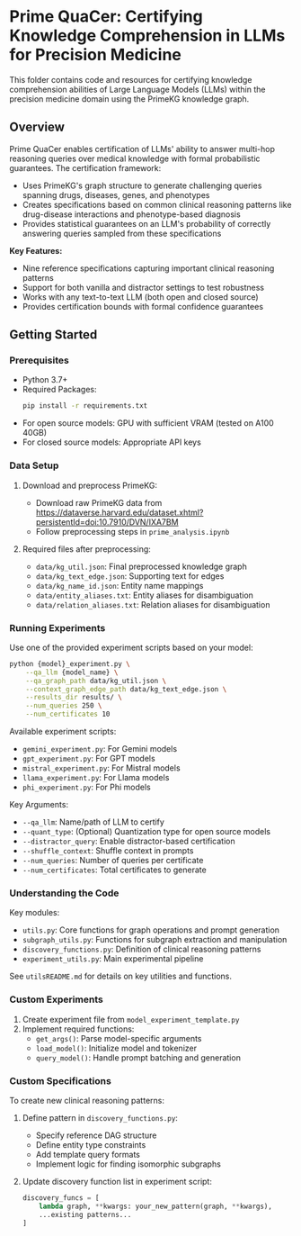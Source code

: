 # Prime QuaCer: Certifying Knowledge Comprehension in LLMs for Precision Medicine

This folder contains code and resources for certifying knowledge comprehension abilities of Large Language Models (LLMs) within the precision medicine domain using the PrimeKG knowledge graph.

## Overview

Prime QuaCer enables certification of LLMs' ability to answer multi-hop reasoning queries over medical knowledge with formal probabilistic guarantees. The certification framework:

- Uses PrimeKG's graph structure to generate challenging queries spanning drugs, diseases, genes, and phenotypes
- Creates specifications based on common clinical reasoning patterns like drug-disease interactions and phenotype-based diagnosis
- Provides statistical guarantees on an LLM's probability of correctly answering queries sampled from these specifications

**Key Features:**
- Nine reference specifications capturing important clinical reasoning patterns
- Support for both vanilla and distractor settings to test robustness 
- Works with any text-to-text LLM (both open and closed source)
- Provides certification bounds with formal confidence guarantees

## Getting Started

### Prerequisites

- Python 3.7+
- Required Packages:
  ```bash
  pip install -r requirements.txt
  ```
- For open source models: GPU with sufficient VRAM (tested on A100 40GB)
- For closed source models: Appropriate API keys

### Data Setup 

1. Download and preprocess PrimeKG:
   - Download raw PrimeKG data from https://dataverse.harvard.edu/dataset.xhtml?persistentId=doi:10.7910/DVN/IXA7BM
   - Follow preprocessing steps in `prime_analysis.ipynb`

2. Required files after preprocessing:
   - `data/kg_util.json`: Final preprocessed knowledge graph
   - `data/kg_text_edge.json`: Supporting text for edges
   - `data/kg_name_id.json`: Entity name mappings
   - `data/entity_aliases.txt`: Entity aliases for disambiguation
   - `data/relation_aliases.txt`: Relation aliases for disambiguation

### Running Experiments

Use one of the provided experiment scripts based on your model:

```bash
python {model}_experiment.py \
    --qa_llm {model_name} \
    --qa_graph_path data/kg_util.json \
    --context_graph_edge_path data/kg_text_edge.json \
    --results_dir results/ \
    --num_queries 250 \
    --num_certificates 10
```

Available experiment scripts:
- `gemini_experiment.py`: For Gemini models
- `gpt_experiment.py`: For GPT models 
- `mistral_experiment.py`: For Mistral models
- `llama_experiment.py`: For Llama models
- `phi_experiment.py`: For Phi models

Key Arguments:
- `--qa_llm`: Name/path of LLM to certify
- `--quant_type`: (Optional) Quantization type for open source models
- `--distractor_query`: Enable distractor-based certification
- `--shuffle_context`: Shuffle context in prompts
- `--num_queries`: Number of queries per certificate
- `--num_certificates`: Total certificates to generate

### Understanding the Code

Key modules:
- `utils.py`: Core functions for graph operations and prompt generation
- `subgraph_utils.py`: Functions for subgraph extraction and manipulation
- `discovery_functions.py`: Definition of clinical reasoning patterns
- `experiment_utils.py`: Main experimental pipeline

See `utilsREADME.md` for details on key utilities and functions.

### Custom Experiments

1. Create experiment file from `model_experiment_template.py`
2. Implement required functions:
   - `get_args()`: Parse model-specific arguments 
   - `load_model()`: Initialize model and tokenizer
   - `query_model()`: Handle prompt batching and generation

### Custom Specifications

To create new clinical reasoning patterns:

1. Define pattern in `discovery_functions.py`:
   - Specify reference DAG structure
   - Define entity type constraints
   - Add template query formats
   - Implement logic for finding isomorphic subgraphs

2. Update discovery function list in experiment script:
   ```python
   discovery_funcs = [
       lambda graph, **kwargs: your_new_pattern(graph, **kwargs),
       ...existing patterns...
   ]
   ```